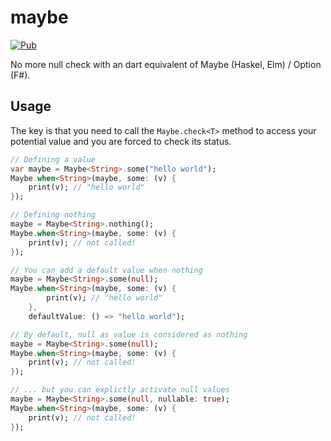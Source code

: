 # maybe

[![Pub](https://img.shields.io/pub/v/maybe.svg)](https://pub.dartlang.org/packages/maybe)

No more null check with an dart equivalent of Maybe (Haskel, Elm) / Option (F#).

## Usage

The key is that you need to call the `Maybe.check<T>` method to access your potential value and you are forced to check its status.

```dart
// Defining a value
var maybe = Maybe<String>.some("hello world");
Maybe.when<String>(maybe, some: (v) {
    print(v); // "hello world"
});

// Defining nothing
maybe = Maybe<String>.nothing();
Maybe.when<String>(maybe, some: (v) {
    print(v); // not called!
});

// You can add a default value when nothing
maybe = Maybe<String>.some(null);
Maybe.when<String>(maybe, some: (v) {
        print(v); // "hello world"
    }, 
    defaultValue: () => "hello world");

// By default, null as value is considered as nothing
maybe = Maybe<String>.some(null);
Maybe.when<String>(maybe, some: (v) {
    print(v); // not called!
});

// ... but you can explictly activate null values
maybe = Maybe<String>.some(null, nullable: true);
Maybe.when<String>(maybe, some: (v) {
    print(v); // not called!
});
```